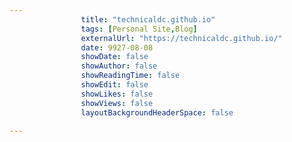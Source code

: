 ---
                title: "technicaldc.github.io"
                tags: [Personal Site,Blog]
                externalUrl: "https://technicaldc.github.io/"
                date: 9927-08-08
                showDate: false
                showAuthor: false
                showReadingTime: false
                showEdit: false
                showLikes: false
                showViews: false
                layoutBackgroundHeaderSpace: false
                ---
